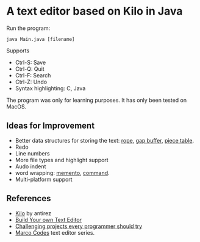 # A text editor based on Kilo in Java

Run the program:

```commandline
java Main.java [filename]
```

Supports

- Ctrl-S: Save
- Ctrl-Q: Quit
- Ctrl-F: Search
- Ctrl-Z: Undo
- Syntax highlighting: C, Java

The program was only for learning purposes. It has only been tested on MacOS.

## Ideas for Improvement

- Better data structures for storing the
  text: [rope](https://en.wikipedia.org/wiki/Rope_(data_structure)), [gap buffer](https://en.wikipedia.org/wiki/Gap_buffer), [piece table](https://en.wikipedia.org/wiki/Piece_table).
- Redo
- Line numbers
- More file types and highlight support
- Audo indent
- word wrapping: [memento](https://en.wikipedia.org/wiki/Memento_pattern), [command](https://en.wikipedia.org/wiki/Command_pattern).
- Multi-platform support

## References

- [Kilo](https://github.com/antirez/kilo?tab=readme-ov-file) by antirez
- [Build Your own Text Editor](https://viewsourcecode.org/snaptoken/kilo/index.html)
- [Challenging projects every programmer should try](https://austinhenley.com/blog/challengingprojects.html)
- [Marco Codes](https://www.youtube.com/@MarcoCodes) text editor series.